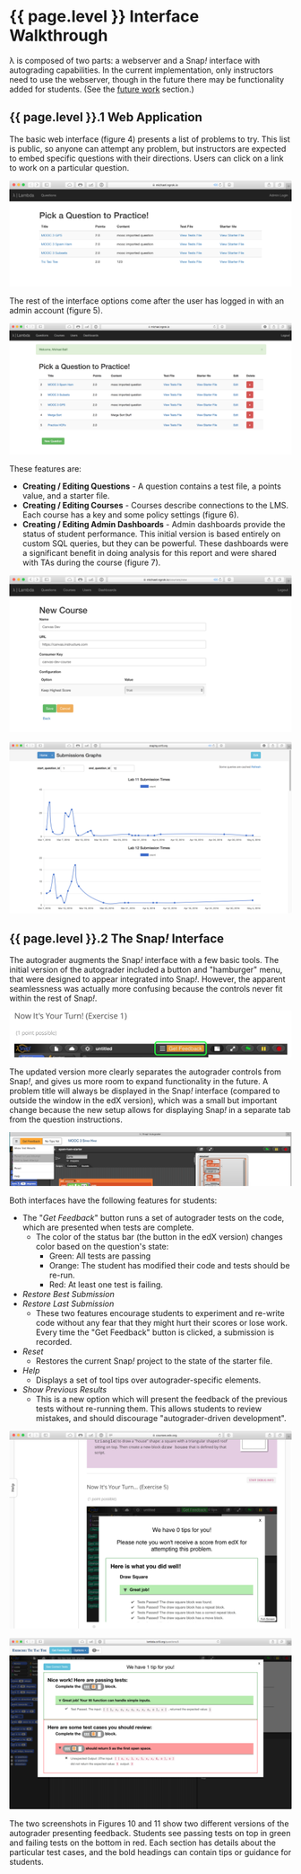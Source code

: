 # {{ page.level }} Interface Walkthrough

λ is composed of two parts: a webserver and a Snap<em>!</em> interface with autograding capabilities. In the current implementation, only instructors need to use the webserver, though in the future there may be functionality added for students. (See the [future work](future-work.md) section.)

## {{ page.level }}.1 Web Application

The basic web interface (figure 4) presents a list of problems to try. This list is public, so anyone can attempt any problem, but instructors are expected to embed specific questions with their directions. Users can click on a link to work on a particular question.

![The initial page is a list of questions to try.](/images/home-page.png)

The rest of the interface options come after the user has logged in with an admin account (figure 5).

![Administrators have additional functionality.](/images/home-admin.png)

These features are:

* <b>Creating / Editing Questions</b> - A question contains a test file, a points value, and a starter file.
* <b>Creating / Editing Courses</b> - Courses describe connections to the LMS. Each course has a key and some policy settings (figure 6).
* <b>Creating / Editing Admin Dashboards</b> - Admin dashboards provide the status of student performance. This initial version is based entirely on custom SQL queries, but they can be powerful. These dashboards were a significant benefit in doing analysis for this report and were shared with TAs during the course (figure 7).

![Creating a new course is a simple action which requires little information.](/images/docs/lti-new-course.png)

![A dashboard showing the first two labs the submission times for autograder requests for.](/images/graphs-overview.png)

## {{ page.level }}.2 The Snap<em>!</em> Interface

The autograder augments the Snap<em>!</em> interface with a few basic tools. The initial version of the autograder included a button and "hamburger" menu, that were designed to appear integrated into Snap<em>!</em>. However, the apparent seamlessness was actually more confusing because the controls never fit within the rest of Snap<em>!</em>.

![The initial (edX) version which had a heavily integrated feedback button.](/images/edx-controls.png)

The updated version more clearly separates the autograder controls from Snap<em>!</em>, and gives us more room to expand functionality in the future. A problem title will always be displayed in the Snap<em>!</em> interface (compared to outside the window in the edX version), which was a small but important change because the new setup allows for displaying Snap<em>!</em> in a separate tab from the question instructions.

![Updated controls for the autograder showing a dropdown menu. (The controls for reverting submissions are greyed-out.)](/images/new-controls.png)


Both interfaces have the following features for students:

* The "*Get Feedback*" button runs a set of autograder tests on the code, which are presented when tests are complete.
	* The color of the status bar (the button in the edX version) changes color based on the question's state:
		* Green: All tests are passing
		* Orange: The student has modified their code and tests should be re-run.
		* Red: At least one test is failing.
* *Restore Best Submission*
* *Restore Last Submission*
	* These two features encourage students to experiment and re-write code without any fear that they might hurt their scores or lose work. Every time the "Get Feedback" button is clicked, a submission is recorded.
* *Reset*
	* Restores the current Snap<em>!</em> project to the state of the starter file.
* *Help*
	* Displays a set of tool tips over autograder-specific elements.
* *Show Previous Results*
	* This is a new option which will present the feedback of the previous tests without re-running them. This allows students to review mistakes, and should discourage "autograder-driven development".

![An example of the feedback presented when everything is correct.](/images/snap-edx.png)

![An example of feedback showing some failing cases.](/images/tic-tac-toe-error.png)

The two screenshots in Figures 10 and 11 show two different versions of the autograder presenting feedback. Students see passing tests on top in green and failing tests on the bottom in red. Each section has details about the particular test cases, and the bold headings can contain tips or guidance for students.
